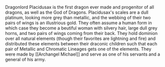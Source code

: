 Dragonlord Placidusax is the first dragon ever made and progenitor of all dragons, as well as the God of Dragons. Placidusax's scales are a dull platinum, looking more grey than metallic, and the webbing of their two pairs of wings is an illustrious gold. They often assume a human form in which case they become a beutiful woman with silvery hair, large dull grey horns, and two pairs of wings coming from their back. They hold dominion over all natural elements (though their favorites are lightning and fire) and distributed these elements between their draconic children such that each pair of Metallic and Chromatic Lineages gets one of the elements. They were made by [[Archangel Michael]] and serve as one of his servants and a general of his army.


